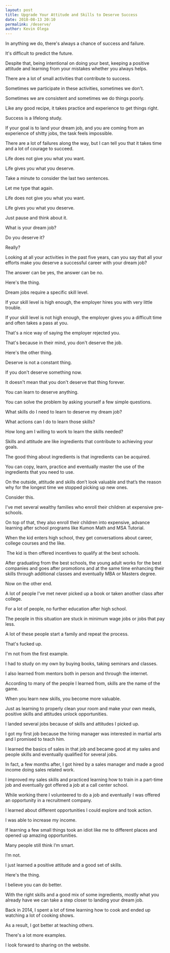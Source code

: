 ```yaml
--- 
layout: post 
title: Upgrade Your Attitude and Skills to Deserve Success
date: 2018-08-13 20:10
permalink: /deserve/ 
author: Kevin Olega 
--- 
```

In anything we do, there's always a chance of success and failure.

It's difficult to predict the future.

Despite that, being intentional on doing your best, keeping a positive attitude and learning from your mistakes whether you always helps.

There are a lot of small activities that contribute to success.

Sometimes we participate in these activities, sometimes we don't.

Sometimes we are consistent and sometimes we do things poorly.

Like any good recipe, it takes practice and experience to get things right.

Success is a lifelong study.

If your goal is to land your dream job, and you are coming from an experience of shitty jobs, the task feels impossible.

There are a lot of failures along the way, but I can tell you that it takes time and a lot of courage to succeed.

Life does not give you what you want. 

Life gives you what you deserve.

Take a minute to consider the last two sentences. 

Let me type that again.

Life does not give you what you want. 

Life gives you what you deserve.

Just pause and think about it.

What is your dream job?

Do you deserve it?

Really? 

Looking at all your activities in the past five years, can you say that all your efforts make you deserve a successful career with your dream job?

The answer can be yes, the answer can be no.

Here's the thing.

Dream jobs require a specific skill level.

If your skill level is high enough, the employer hires you with very little trouble.

If your skill level is not high enough, the employer gives you a difficult time and often takes a pass at you.

That's a nice way of saying the employer rejected you.

That's because in their mind, you don't deserve the job.

Here's the other thing.

Deserve is not a constant thing.

If you don't deserve something now.

It doesn't mean that you don't deserve that thing forever.

You can learn to deserve anything.

You can solve the problem by asking yourself a few simple questions.

What skills do I need to learn to deserve my dream job?

What actions can I do to learn those skills?

How long am I willing to work to learn the skills needed?

Skills and attitude are like ingredients that contribute to achieving your goals.

The good thing about ingredients is that ingredients can be acquired. 

You can copy, learn, practice and eventually master the use of the ingredients that you need to use.

On the outside, attitude and skills don’t look valuable and that’s the reason why for the longest time we stopped picking up new ones. 

Consider this.

I've met several wealthy families who enroll their children at expensive pre-schools.

On top of that, they also enroll their children into expensive, advance learning after school programs like Kumon Math and MSA Tutorial.

When the kid enters high school, they get conversations about career, college courses and the like.

 The kid is then offered incentives to qualify at the best schools.

After graduating from the best schools, the young adult works for the best companies and goes after promotions and at the same time enhancing their skills through additional classes and eventually MBA or Masters degree.

Now on the other end.

A lot of people I've met never picked up a book or taken another class after college.

For a lot of people, no further education after high school.

The people in this situation are stuck in minimum wage jobs or jobs that pay less.

A lot of these people start a family and repeat the process.

That's fucked up.

I'm not from the first example.

I had to study on my own by buying books, taking seminars and classes.

I also learned from mentors both in person and through the internet.

According to many of the people I learned from, skills are the name of the game.

When you learn new skills, you become more valuable.

Just as learning to properly clean your room and make your own meals, positive skills and attitudes unlock opportunities.

I landed several jobs because of skills and attitudes I picked up.

I got my first job because the hiring manager was interested in martial arts and I promised to teach him. 

I learned the basics of sales in that job and became good at my sales and people skills and eventually qualified for several jobs.

In fact, a few months after, I got hired by a sales manager and made a good income doing sales related work.

I improved my sales skills and practiced learning how to train in a part-time job and eventually got offered a job at a call center school.

While working there I volunteered to do a job and eventually I was offered an opportunity in a recruitment company. 

I learned about different opportunities I could explore and took action. 

I was able to increase my income.

If learning a few small things took an idiot like me to different places and opened up amazing opportunities. 

Many people still think I’m smart. 

I’m not. 

I just learned a positive attitude and a good set of skills.

Here's the thing.

I believe you can do better. 

With the right skills and a good mix of some ingredients, mostly what you already have we can take a step closer to landing your dream job.

Back in 2014, I spent a lot of time learning how to cook and ended up watching a lot of cooking shows. 

As a result, I got better at teaching others.

There's a lot more examples.

I look forward to sharing on the website.
